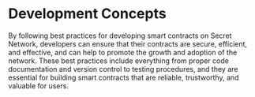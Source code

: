 # Development Concepts

By following best practices for developing smart contracts on Secret Network, developers can ensure that their contracts are secure, efficient, and effective, and can help to promote the growth and adoption of the network. These best practices include everything from proper code documentation and version control to testing procedures, and they are essential for building smart contracts that are reliable, trustworthy, and valuable for users.
